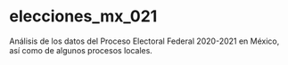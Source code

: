# elecciones_mx_021
Análisis de los datos del Proceso Electoral Federal 2020-2021 en México, así como de algunos procesos locales.
